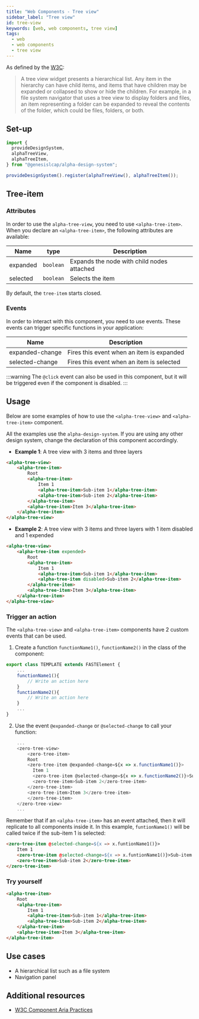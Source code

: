```yaml
---
title: "Web Components - Tree view"
sidebar_label: "Tree view"
id: tree-view
keywords: [web, web components, tree view]
tags:
  - web
  - web components
  - tree view
---
```


As defined by the [W3C](https://w3c.github.io/aria/#tree):

> A tree view widget presents a hierarchical list. Any item in the hierarchy can have child items, and items that have children may be expanded or collapsed to show or hide the children. For example, in a file system navigator that uses a tree view to display folders and files, an item representing a folder can be expanded to reveal the contents of the folder, which could be files, folders, or both.

## Set-up

```ts
import {
  provideDesignSystem,
  alphaTreeView,
  alphaTreeItem,
} from "@genesislcap/alpha-design-system";

provideDesignSystem().register(alphaTreeView(), alphaTreeItem());
```

## Tree-item

### Attributes
In order to use the `alpha-tree-view`, you need to use `<alpha-tree-item>`. When you declare an `<alpha-tree-item>`, the following attributes are available:

| Name     | type      | Description                                |
|----------|-----------|--------------------------------------------|
| expanded | `boolean` | Expands the node with child nodes attached |
| selected | `boolean` | Selects the item                           |

By default, the `tree-item` starts closed.

### Events

In order to interact with this component, you need to use events. These events can trigger specific functions in your application:

| Name            | Description                               |
|-----------------|-------------------------------------------|
| expanded-change | Fires this event when an item is expanded |
| selected-change | Fires this event when an item is selected |

:::warning
The `@click` event can also be used in this component, but it will be triggered even if the component is disabled.
:::

## Usage

Below are some examples of how to use the `<alpha-tree-view>` and `<alpha-tree-item>` component.

All the examples use the `alpha-design-system`. If you are using any other design system, change the declaration of this component accordingly.

- **Example 1**: A tree view with 3 items and three layers
```html title="Example 1"
<alpha-tree-view>
    <alpha-tree-item>
        Root
        <alpha-tree-item>
            Item 1
            <alpha-tree-item>Sub-item 1</alpha-tree-item>
            <alpha-tree-item>Sub-item 2</alpha-tree-item>
        </alpha-tree-item>
        <alpha-tree-item>Item 3</alpha-tree-item>
    </alpha-tree-item>
</alpha-tree-view>
```
- **Example 2**: A tree view with 3 items and three layers with 1 item disabled and 1 expended
```html title="Example 2"
<alpha-tree-view>
    <alpha-tree-item expended>
        Root
        <alpha-tree-item>
            Item 1
            <alpha-tree-item>Sub-item 1</alpha-tree-item>
            <alpha-tree-item disabled>Sub-item 2</alpha-tree-item>
        </alpha-tree-item>
        <alpha-tree-item>Item 3</alpha-tree-item>
    </alpha-tree-item>
</alpha-tree-view>
```

### Trigger an action
The `<alpha-tree-view>` and `<alpha-tree-item>` components have 2 custom events that can be used.

1. Create a function `functionName1()`, `functionName2()` in the class of the component:

```js {3,6}
export class TEMPLATE extends FASTElement {
    ...
    functionName1(){
        // Write an action here
    }
    functionName2(){
        // Write an action here
    }
    ...
}
```

2. Use the event `@expanded-change` or `@selected-change` to call your function:

```js {5,7}
    ...
    <zero-tree-view>
        <zero-tree-item>
        Root
        <zero-tree-item @expanded-change=${x => x.functionName1()}>
          Item 1
          <zero-tree-item @selected-change=${x => x.functionName2()}>Sub-item 1</zero-tree-item>
          <zero-tree-item>Sub-item 2</zero-tree-item>
        </zero-tree-item>
        <zero-tree-item>Item 3</zero-tree-item>
        </zero-tree-item>
    </zero-tree-view>
    ...
```

Remember that if an `<alpha-tree-item>` has an event attached, then it will replicate to all components inside it.
In this example, `funtionName1()` will be called twice if the sub-item 1 is selected:

```html
<zero-tree-item @selected-change=${x => x.funtionName1()}>
    Item 1
    <zero-tree-item @selected-change=${x => x.funtionName1()}>Sub-item 1</zero-tree-item>
    <zero-tree-item>Sub-item 2</zero-tree-item>
</zero-tree-item>
```

### Try yourself

```html live
<alpha-tree-item>
    Root
    <alpha-tree-item>
        Item 1
        <alpha-tree-item>Sub-item 1</alpha-tree-item>
        <alpha-tree-item>Sub-item 2</alpha-tree-item>
    </alpha-tree-item>
    <alpha-tree-item>Item 3</alpha-tree-item>
</alpha-tree-item>
```

## Use cases

- A hierarchical list such as a file system
- Navigation panel

## Additional resources

- [W3C Component Aria Practices](https://www.w3.org/TR/wai-aria/#tree)
